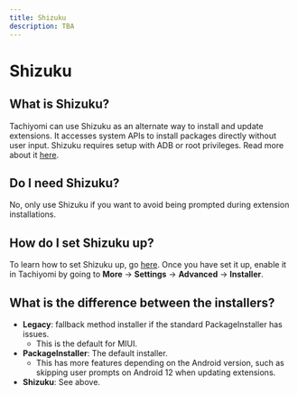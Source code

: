 ```yaml
---
title: Shizuku
description: TBA
---
```


# Shizuku

## What is Shizuku?

Tachiyomi can use Shizuku as an alternate way to install and update extensions.
It accesses system APIs to install packages directly without user input.
Shizuku requires setup with ADB or root privileges.
Read more about it [here](https://shizuku.rikka.app/introduction/).

## Do I need Shizuku?

No, only use Shizuku if you want to avoid being prompted during extension installations.

## How do I set Shizuku up?

To learn how to set Shizuku up, go [here](https://shizuku.rikka.app/guide/setup/).
Once you have set it up, enable it in Tachiyomi by going to **More** → **Settings** → **Advanced** → **Installer**.

## What is the difference between the installers?

* **Legacy**: fallback method installer if the standard PackageInstaller has issues.
  * This is the default for MIUI.
* **PackageInstaller**: The default installer.
  * This has more features depending on the Android version, such as skipping user prompts on Android 12 when updating extensions.
* **Shizuku**: See above.
